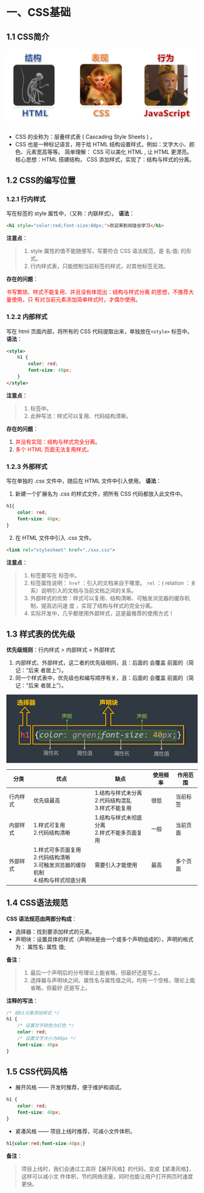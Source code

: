 # 一、CSS基础 
## 1.1 CSS简介 

![](/style/htmlcss/css2/1737864596885.jpg)

- CSS 的全称为：层叠样式表 ( Cascading Style Sheets ) 。 
- CSS 也是一种标记语言，用于给 HTML 结构设置样式，例如：文字大小、颜色、元素宽高等等。 
简单理解： CSS 可以美化 HTML , 让 HTML 更漂亮。 
核心思想：HTML 搭建结构， CSS 添加样式，实现了：结构与样式的分离。

## 1.2 CSS的编写位置 
### 1.2.1 行内样式
写在标签的 style 属性中，（又称：内联样式）。 
**语法**：
```html
<h1 style="color:red;font-size:60px;">欢迎来到尚硅谷学习</h1>
```
**注意点**： 
>1. style 属性的值不能随便写，写要符合 CSS 语法规范，是 名:值; 的形式。 
>2. 行内样式表，只能控制当前标签的样式，对其他标签无效。 

**存在的问题**： 

<span style="color:red">书写繁琐、样式不能复用、并且没有体现出：结构与样式分离 的思想，不推荐大量使用，只 有对当前元素添加简单样式时，才偶尔使用。</span>

### 1.2.2 内部样式 
写在 html 页面内部，将所有的 CSS 代码提取出来，单独放在`<style>` 标签中。
**语法**：
```html
<style>
    h1 {
        color: red;
        font-size: 40px;
    }
</style>
```
**注意点**： 
>1. 标签中。 
>2. 此种写法：样式可以复用、代码结构清晰。 

**存在的问题**： 

1. <span style="color:red">并没有实现：结构与样式完全分离。</span> 
2. <span style="color:red">多个 HTML 页面无法复用样式。</span>



### 1.2.3 外部样式 
写在单独的 .css 文件中，随后在 HTML 文件中引入使用。 
**语法**： 
1. 新建一个扩展名为 .css 的样式文件，把所有 CSS 代码都放入此文件中。
```css 
h1{
    color: red;
    font-size: 40px;
}
```
2. 在 HTML 文件中引入 .css 文件。 
```html
<link rel="stylesheet" href="./xxx.css">
```

**注意点**： 
>1. 标签要写在 标签中。 
>2. 标签属性说明： 
    `href` ：引入的文档来自于哪里。 
    `rel` ：( relation ：关系）说明引入的文档与当前文档之间的关系。 
>3. 外部样式的优势：样式可以复用、结构清晰、可触发浏览器的缓存机制，提高访问速 度 ，实现了结构与样式的完全分离。 
>4. 实际开发中，几乎都使用外部样式，这是最推荐的使用方式！ 
 
## 1.3 样式表的优先级

**优先级规则**：行内样式 > 内部样式 = 外部样式 
1. 内部样式、外部样式，这二者的优先级相同，且：后面的 会覆盖 前面的（简记：“后来 者居上”）。 
2. 同一个样式表中，优先级也和编写顺序有关，且：后面的 会覆盖 前面的（简记：“后来 者居上”）。 

![](/style/htmlcss/css2/1737864596886.jpg)

| 分类   | 优点   | 缺点    | 使用频率 | 作用范围 |
|------|---------|---------|------|------|
| 行内样式 | 优先级最高  | 1.结构与样式未分离<br>2.代码结构混乱<br>3.样式不能复用 |    很低   | 当前标签 |  
| 内部样式 | 1.样式可复用<br>2.代码结构清晰   | 1.结构与样式未彻底分离<br>2.样式不能多页面复用    | 一般   | 当前页面 |
| 外部样式 | 1.样式可多页面复用<br>2.代码结构清晰<br>3.可触发浏览器的缓存机制<br>4.结构与样式彻底分离 | 需要引入才能使用    | 最高   | 多个页面 |
    
## 1.4 CSS语法规范 

**CSS 语法规范由两部分构成**： 
- 选择器：找到要添加样式的元素。 
- 声明块：设置具体的样式（声明块是由一个或多个声明组成的），声明的格式为： 属性名: 属性 值;

**备注**：
>1. 最后一个声明后的分号理论上能省略，但最好还是写上。 
>2. 选择器与声明块之间，属性名与属性值之间，均有一个空格，理论上能省略，但最好 还是写上。

**注释的写法**：
```css
/* 给h1元素添加样式 */
h1 {
    /* 设置文字颜色为红色 */
    color: red;
    /* 设置文字大小为40px */
    font-size: 40px
}
```
## 1.5 CSS代码风格

- 展开风格 —— 开发时推荐，便于维护和调试。 
```css
h1 {
    color: red;
    font-size: 40px;
}
```
- 紧凑风格 —— 项目上线时推荐，可减小文件体积。
```css
h1{color:red;font-size:40px;}
```
**备注**： 
>项目上线时，我们会通过工具将【展开风格】的代码，变成【紧凑风格】，这样可以减小文 件体积，节约网络流量，同时也能让用户打开网页时速度更快。 
